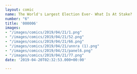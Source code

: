 ```yaml
---
layout: comic
name: The World's Largest Election Ever- What Is At Stake?
number: "6"
title: '000006'
images:
- "/images/comics/2019/04/21/1.png"
- "/images/comics/2019/04/21/52.png"
- "/images/comics/2019/04/21/66.png"
- "/images/comics/2019/04/21/unnra (1).png"
- "/images/comics/2019/04/21/panel6.png"
- "/images/comics/2019/04/21/77.png"
date: '2019-04-20T02:32:53.000+00:00'

---
```

